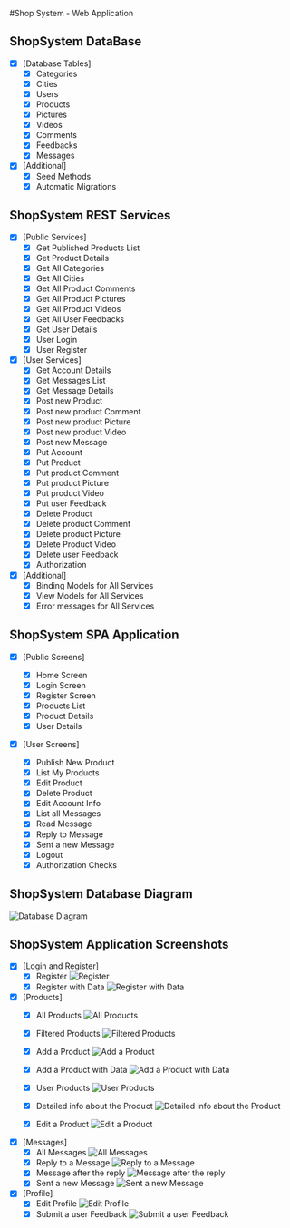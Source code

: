 #Shop System - Web Application
## ShopSystem DataBase
- [x] [Database Tables]
  - [x] Categories
  - [x] Cities
  - [x] Users
  - [x] Products
  - [x] Pictures
  - [x] Videos
  - [x] Comments
  - [x] Feedbacks
  - [x] Messages

- [x] [Additional]
  - [x] Seed Methods
  - [x] Automatic Migrations

## ShopSystem REST Services
- [x] [Public Services]
  - [x] Get Published Products List
  - [x] Get Product Details
  - [x] Get All Categories
  - [x] Get All Cities
  - [x] Get All Product Comments
  - [x] Get All Product Pictures
  - [x] Get All Product Videos
  - [x] Get All User Feedbacks
  - [x] Get User Details
  - [x] User Login
  - [x] User Register
  
- [x] [User Services]
  - [x] Get Account Details
  - [x] Get Messages List
  - [x] Get Message Details
  - [x] Post new Product
  - [x] Post new product Comment
  - [x] Post new product Picture
  - [x] Post new product Video
  - [x] Post new Message
  - [x] Put Account
  - [x] Put Product
  - [x] Put product Comment
  - [x] Put product Picture
  - [x] Put product Video
  - [x] Put user Feedback
  - [x] Delete Product
  - [x] Delete product Comment
  - [x] Delete product Picture
  - [x] Delete Product Video
  - [x] Delete user Feedback
  - [x]	Authorization
  
- [x] [Additional]
  - [x] Binding Models for All Services
  - [x] View Models for All Services
  - [x] Error messages for All Services
  
## ShopSystem SPA Application
- [x] [Public Screens]
  - [x] Home Screen
  - [x] Login Screen
  - [x] Register Screen
  - [x] Products List
  - [x] Product Details
  - [x] User Details
  
- [x] [User Screens]

  - [x] Publish New Product
  - [x] List My Products
  - [x] Edit Product
  - [x]	Delete Product
  - [x] Edit Account Info
  - [x]	List all Messages
  - [x]	Read Message
  - [x]	Reply to Message
  - [x]	Sent a new Message
  - [x] Logout  
  - [x]	Authorization Checks

## ShopSystem Database Diagram
![Database Diagram](Screenshots/Database.png)

## ShopSystem Application Screenshots
- [x] [Login and Register]
  - [x] Register
![Register](Screenshots/Login.png)
  - [x] Register with Data
![Register with Data](Screenshots/Login+Data.png)

- [x] [Products]
  - [x] All Products
![All Products](Screenshots/Products.png)
  - [x] Filtered Products
![Filtered Products](Screenshots/ProductsFilter.png)
  - [x] Add a Product
![Add a Product](Screenshots/ProductAdd.png)
  - [x] Add a Product with Data
![Add a Product with Data](Screenshots/ProductAdd+Data.png)
  - [x] User Products
![User Products](Screenshots/ProductsUser.png)
  - [x] Detailed info about the Product
![Detailed info about the Product](Screenshots/Product.png)
  - [x] Edit a Product
![Edit a Product](Screenshots/ProductEdit.png)


- [x] [Messages]
  - [x] All Messages
![All Messages](Screenshots/Messages.png)
  - [x] Reply to a Message
![Reply to a Message](Screenshots/MessageReply.png)
  - [x] Message after the reply
![Message after the reply](Screenshots/MessageReplied.png)
  - [x] Sent a new Message
![Sent a new Message](Screenshots/MessageSent.png)

- [x] [Profile]
  - [x] Edit Profile
![Edit Profile](Screenshots/ProfileEdit.png)
  - [x] Submit a user Feedback
![Submit a user Feedback](Screenshots/ProfileFeedback.png)
